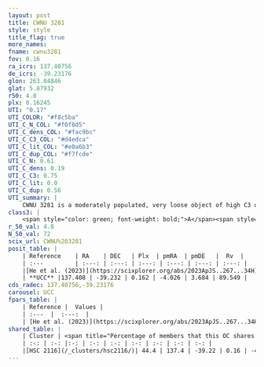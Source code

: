 ```yaml
---
layout: post
title: CWNU 3281
style: style
title_flag: true
more_names: 
fname: cwnu3281
fov: 0.16
ra_icrs: 137.40756
de_icrs: -39.23176
glon: 263.04846
glat: 5.87932
r50: 4.8
plx: 0.16245
UTI: "0.17"
UTI_COLOR: "#f8c5ba"
UTI_C_N_COL: "#f0f8d5"
UTI_C_dens_COL: "#fac9bc"
UTI_C_C3_COL: "#d4edca"
UTI_C_lit_COL: "#e0a6b3"
UTI_C_dup_COL: "#f7fcde"
UTI_C_N: 0.61
UTI_C_dens: 0.19
UTI_C_C3: 0.75
UTI_C_lit: 0.0
UTI_C_dup: 0.56
UTI_summary: |
    CWNU 3281 is a moderately populated, very loose object of high C3 quality. It was recently reported in the literature.<br><br>This is likely a unique object, which shares a moderate percentage of members with at least one previously reported entry.
class3: |
    <span style="color: green; font-weight: bold;">A</span><span style="color: #FFC300; font-weight: bold;">B</span>
r_50_val: 4.8
N_50_val: 72
scix_url: CWNU%203281
posit_table: |
    | Reference    | RA    | DEC   | Plx  | pmRA  | pmDE   |  Rv  |
    | :---         | :---: | :---: | :---: | :---: | :---: | :---: |
    |[He et al. (2023)](https://scixplorer.org/abs/2023ApJS..267...34H) | 137.408 | -39.227 | 0.15 | -4.036 | 3.684 | 89.55 |
    | **UCC** |137.408 | -39.232 | 0.162 | -4.026 | 3.684 | 89.549 | 
cds_radec: 137.40756,-39.23176
carousel: UCC
fpars_table: |
    | Reference |  Values |
    | :---  |  :---:  |
    | [He et al. (2023)](https://scixplorer.org/abs/2023ApJS..267...34H) | `A0=1.1, m-M=13.45, logA=9.1` |
shared_table: |
    | Cluster | <span title="Percentage of members that this OC shares with the ones listed">%</span>   | RA   | DEC   | Plx   | pmRA  | pmDE  | Rv | UTI |
    | :-: | :-: |:-: | :-: | :-: | :-: | :-: | :-: | :-: |
    |[HSC 2116](/_clusters/hsc2116/)| 44.4 | 137.4 | -39.22 | 0.16 | -4.04 | 3.71 | 85.13 |0.41 |
---
```

